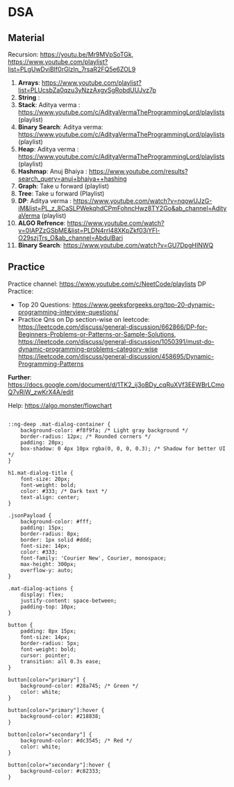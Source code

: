 # DSA



## Material

Recursion: https://youtu.be/Mr9MVpSoTGk, https://www.youtube.com/playlist?list=PLgUwDviBIf0rGlzIn_7rsaR2FQ5e6ZOL9
1. **Arrays**: https://www.youtube.com/playlist?list=PLUcsbZa0qzu3yNzzAxgvSgRobdUUJvz7p
2. **String**  : 
3. **Stack**: Aditya verma : https://www.youtube.com/c/AdityaVermaTheProgrammingLord/playlists (playlist)
4. **Binary Search**: Aditya verma: https://www.youtube.com/c/AdityaVermaTheProgrammingLord/playlists (playlist)
5. **Heap**: Aditya verma : https://www.youtube.com/c/AdityaVermaTheProgrammingLord/playlists (playlist)
6. **Hashmap**: Anuj Bhaiya : https://www.youtube.com/results?search_query=anuj+bhaiya++hashing
7. **Graph**: Take u forward (playlist)
8. **Tree**:  Take u forward (Playlist)
9. **DP**: Aditya verma : https://www.youtube.com/watch?v=nqowUJzG-iM&list=PL_z_8CaSLPWekqhdCPmFohncHwz8TY2Go&ab_channel=AdityaVerma  (playlist)
10. **ALGO Refrence**: https://www.youtube.com/watch?v=0IAPZzGSbME&list=PLDN4rrl48XKpZkf03iYFl-O29szjTrs_O&ab_channel=AbdulBari
11. **Binary Search**: https://www.youtube.com/watch?v=GU7DpgHINWQ



## Practice


Practice channel: https://www.youtube.com/c/NeetCode/playlists
DP Practice:
- Top 20 Questions: https://www.geeksforgeeks.org/top-20-dynamic-programming-interview-questions/
- Practice Qns on Dp section-wise on leetcode:  https://leetcode.com/discuss/general-discussion/662866/DP-for-Beginners-Problems-or-Patterns-or-Sample-Solutions,                                                         https://leetcode.com/discuss/general-discussion/1050391/must-do-dynamic-programming-problems-category-wise
  https://leetcode.com/discuss/general-discussion/458695/Dynamic-Programming-Patterns


**Further**: https://docs.google.com/document/d/1TK2_ij3oBDy_cqRuXVf3EEWBrLCmoQ7vRiW_zwKrX4A/edit

Help: https://algo.monster/flowchart



```
        
::ng-deep .mat-dialog-container {
    background-color: #f8f9fa; /* Light gray background */
    border-radius: 12px; /* Rounded corners */
    padding: 20px;
    box-shadow: 0 4px 10px rgba(0, 0, 0, 0.3); /* Shadow for better UI */
}

h1.mat-dialog-title {
    font-size: 20px;
    font-weight: bold;
    color: #333; /* Dark text */
    text-align: center;
}

.jsonPayload {
    background-color: #fff;
    padding: 15px;
    border-radius: 8px;
    border: 1px solid #ddd;
    font-size: 14px;
    color: #333;
    font-family: 'Courier New', Courier, monospace;
    max-height: 300px;
    overflow-y: auto;
}

.mat-dialog-actions {
    display: flex;
    justify-content: space-between;
    padding-top: 10px;
}

button {
    padding: 8px 15px;
    font-size: 14px;
    border-radius: 5px;
    font-weight: bold;
    cursor: pointer;
    transition: all 0.3s ease;
}

button[color="primary"] {
    background-color: #28a745; /* Green */
    color: white;
}

button[color="primary"]:hover {
    background-color: #218838;
}

button[color="secondary"] {
    background-color: #dc3545; /* Red */
    color: white;
}

button[color="secondary"]:hover {
    background-color: #c82333;
}

    


```

